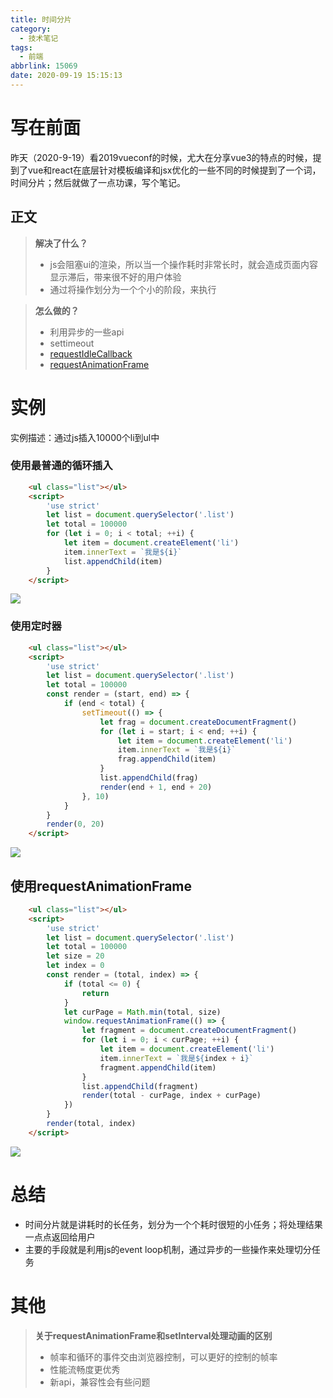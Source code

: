 ```yaml
---
title: 时间分片
category:
  - 技术笔记
tags:
  - 前端
abbrlink: 15069
date: 2020-09-19 15:15:13
---
```


# 写在前面
昨天（2020-9-19）看2019vueconf的时候，尤大在分享vue3的特点的时候，提到了vue和react在底层针对模板编译和jsx优化的一些不同的时候提到了一个词，时间分片；然后就做了一点功课，写个笔记。

<!-- more -->

## 正文
> **解决了什么？**
>- js会阻塞ui的渲染，所以当一个操作耗时非常长时，就会造成页面内容显示滞后，带来很不好的用户体验
>- 通过将操作划分为一个个小的阶段，来执行

> **怎么做的？**
>- 利用异步的一些api
>- settimeout
>- [requestIdleCallback](https://developer.mozilla.org/zh-CN/docs/Web/API/Window/requestIdleCallback)
>- [requestAnimationFrame](https://developer.mozilla.org/zh-CN/docs/Web/API/Window/requestAnimationFrame)

# 实例
实例描述：通过js插入10000个li到ul中
### 使用最普通的循环插入
```html
    <ul class="list"></ul>
    <script>
        'use strict'
        let list = document.querySelector('.list')
        let total = 100000
        for (let i = 0; i < total; ++i) {
            let item = document.createElement('li')
            item.innerText = `我是${i}`
            list.appendChild(item)
        }
    </script>
```
![](http://raw.githubusercontent.com/SHUAXINDIARY/img_store/main//shijianfenpian-3.png)


### 使用定时器
```html
    <ul class="list"></ul>
    <script>
        'use strict'
        let list = document.querySelector('.list')
        let total = 100000
        const render = (start, end) => {
            if (end < total) {
                setTimeout(() => {
                    let frag = document.createDocumentFragment()
                    for (let i = start; i < end; ++i) {
                        let item = document.createElement('li')
                        item.innerText = `我是${i}`
                        frag.appendChild(item)
                    }
                    list.appendChild(frag)
                    render(end + 1, end + 20)
                }, 10)
            }
        }
        render(0, 20)
    </script>
```
![](http://raw.githubusercontent.com/SHUAXINDIARY/img_store/main//shijianfenpian-1.png)

## 使用requestAnimationFrame
```html
    <ul class="list"></ul>
    <script>
        'use strict'
        let list = document.querySelector('.list')
        let total = 100000
        let size = 20
        let index = 0
        const render = (total, index) => {
            if (total <= 0) {
                return
            }
            let curPage = Math.min(total, size)
            window.requestAnimationFrame(() => {
                let fragment = document.createDocumentFragment()
                for (let i = 0; i < curPage; ++i) {
                    let item = document.createElement('li')
                    item.innerText = `我是${index + i}`
                    fragment.appendChild(item)
                }
                list.appendChild(fragment)
                render(total - curPage, index + curPage)
            })
        }
        render(total, index)
    </script>
```
![](http://raw.githubusercontent.com/SHUAXINDIARY/img_store/main//shijianfenpian-2.png)


# 总结
- 时间分片就是讲耗时的长任务，划分为一个个耗时很短的小任务；将处理结果一点点返回给用户
- 主要的手段就是利用js的event loop机制，通过异步的一些操作来处理切分任务

# 其他
> **关于requestAnimationFrame和setInterval处理动画的区别**
>- 帧率和循环的事件交由浏览器控制，可以更好的控制的帧率
>- 性能流畅度更优秀
>- 新api，兼容性会有些问题

